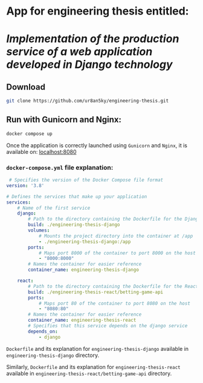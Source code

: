 # App for engineering thesis entitled:
# *Implementation of the production service of a web application developed in Django technology*

## Download
```bash
git clone https://github.com/ur8an5ky/engineering-thesis.git
```

## Run with Gunicorn and Nginx:
```bash
docker compose up
```

Once the application is correctly launched using `Gunicorn` and `Nginx`, it is available on: [localhost:8080](http://localhost:8080)

### `docker-compose.yml` file explanation:
```yaml
 # Specifies the version of the Docker Compose file format
version: '3.8' 

# Defines the services that make up your application
services:
    # Name of the first service
    django:
        # Path to the directory containing the Dockerfile for the Django app
        build: ./engineering-thesis-django
        volumes:
            # Mounts the project directory into the container at /app
            - ./engineering-thesis-django:/app
        ports:
            # Maps port 8000 of the container to port 8000 on the host
            - "8000:8000"
        # Names the container for easier reference
        container_name: engineering-thesis-django

    react:
        # Path to the directory containing the Dockerfile for the React app
        build: ./engineering-thesis-react/betting-game-api
        ports:
            # Maps port 80 of the container to port 8080 on the host
            - "8080:80"
        # Names the container for easier reference
        container_name: engineering-thesis-react
        # Specifies that this service depends on the django service
        depends_on:
            - django

```
`Dockerfile` and its explanation for `engineering-thesis-django` available in `engineering-thesis-django` directory.

Similarly, `Dockerfile` and its explanation for `engineering-thesis-react` available in `engineering-thesis-react/betting-game-api` directory.

